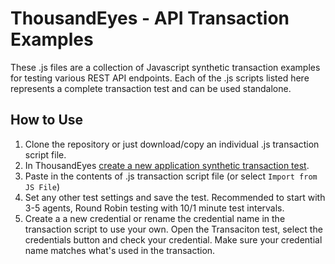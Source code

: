 # ThousandEyes - API Transaction Examples
These .js files are a collection of Javascript synthetic transaction examples for testing various REST API endpoints. Each of the .js scripts listed here represents a complete transaction test and can be used standalone. 

## How to Use
1. Clone the repository or just download/copy an individual .js transaction script file. 
2. In ThousandEyes [create a new application synthetic transaction test](https://www.thousandeyes.com/resources/getting-started-with-transactions-tutorial).
3. Paste in the contents of .js transaction script file (or select `Import from JS File`)
4. Set any other test settings and save the test. Recommended to start with 3-5 agents, Round Robin testing with 10/1 minute test intervals. 
5. Create a a new credential or rename the credential name in the transaction script to use your own. Open the Transaciton test, select the credentials button and check your credential. Make sure your credential name matches what's used in the transaction.
